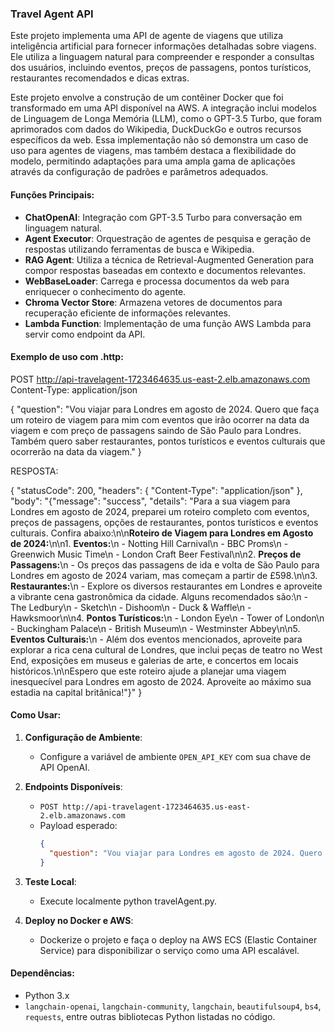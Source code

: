 ### Travel Agent API

Este projeto implementa uma API de agente de viagens que utiliza inteligência artificial para fornecer informações detalhadas sobre viagens. Ele utiliza a linguagem natural para compreender e responder a consultas dos usuários, incluindo eventos, preços de passagens, pontos turísticos, restaurantes recomendados e dicas extras.

Este projeto envolve a construção de um contêiner Docker que foi transformado em uma API disponível na AWS. A integração inclui modelos de Linguagem de Longa Memória (LLM), como o GPT-3.5 Turbo, que foram aprimorados com dados do Wikipedia, DuckDuckGo e outros recursos específicos da web. Essa implementação não só demonstra um caso de uso para agentes de viagens, mas também destaca a flexibilidade do modelo, permitindo adaptações para uma ampla gama de aplicações através da configuração de padrões e parâmetros adequados.

#### Funções Principais:

- **ChatOpenAI**: Integração com GPT-3.5 Turbo para conversação em linguagem natural.
- **Agent Executor**: Orquestração de agentes de pesquisa e geração de respostas utilizando ferramentas de busca e Wikipedia.
- **RAG Agent**: Utiliza a técnica de Retrieval-Augmented Generation para compor respostas baseadas em contexto e documentos relevantes.
- **WebBaseLoader**: Carrega e processa documentos da web para enriquecer o conhecimento do agente.
- **Chroma Vector Store**: Armazena vetores de documentos para recuperação eficiente de informações relevantes.
- **Lambda Function**: Implementação de uma função AWS Lambda para servir como endpoint da API.

#### Exemplo de uso com .http:

POST http://api-travelagent-1723464635.us-east-2.elb.amazonaws.com
Content-Type: application/json

{
	"question": "Vou viajar para Londres em agosto de 2024. Quero que faça um roteiro de viagem para mim com eventos que irão ocorrer na data da viagem e com preço de passagens saindo de São Paulo para Londres. Também quero saber restaurantes, pontos turísticos e eventos culturais que ocorrerão na data da viagem."
}


RESPOSTA:

{
  "statusCode": 200,
  "headers": {
    "Content-Type": "application/json"
  },
  "body": "{\"message\": \"success\", \"details\": \"Para a sua viagem para Londres em agosto de 2024, preparei um roteiro completo com eventos, preços de passagens, opções de restaurantes, pontos turísticos e eventos culturais. Confira abaixo:\\n\\n**Roteiro de Viagem para Londres em Agosto de 2024:**\\n\\n1. **Eventos:**\\n   - Notting Hill Carnival\\n   - BBC Proms\\n   - Greenwich Music Time\\n   - London Craft Beer Festival\\n\\n2. **Preços de Passagens:**\\n   - Os preços das passagens de ida e volta de São Paulo para Londres em agosto de 2024 variam, mas começam a partir de £598.\\n\\n3. **Restaurantes:**\\n   - Explore os diversos restaurantes em Londres e aproveite a vibrante cena gastronômica da cidade. Alguns recomendados são:\\n     - The Ledbury\\n     - Sketch\\n     - Dishoom\\n     - Duck & Waffle\\n     - Hawksmoor\\n\\n4. **Pontos Turísticos:**\\n   - London Eye\\n   - Tower of London\\n   - Buckingham Palace\\n   - British Museum\\n   - Westminster Abbey\\n\\n5. **Eventos Culturais:**\\n   - Além dos eventos mencionados, aproveite para explorar a rica cena cultural de Londres, que inclui peças de teatro no West End, exposições em museus e galerias de arte, e concertos em locais históricos.\\n\\nEspero que este roteiro ajude a planejar uma viagem inesquecível para Londres em agosto de 2024. Aproveite ao máximo sua estadia na capital britânica!\"}"
}


#### Como Usar:

1. **Configuração de Ambiente**:
   - Configure a variável de ambiente `OPEN_API_KEY` com sua chave de API OpenAI.

2. **Endpoints Disponíveis**:
   - `POST http://api-travelagent-1723464635.us-east-2.elb.amazonaws.com`
   - Payload esperado:
     ```json
     {
       "question": "Vou viajar para Londres em agosto de 2024. Quero que faça um roteiro de viagem para mim com eventos que irão ocorrer na data da viagem e com preço de passagens saindo de São Paulo para Londres. Também quero saber restaurantes, pontos turísticos e eventos culturais que ocorrerão na data da viagem."
     }
     ```

3. **Teste Local**:
   - Execute localmente python travelAgent.py.

4. **Deploy no Docker e AWS**:
   - Dockerize o projeto e faça o deploy na AWS ECS (Elastic Container Service) para disponibilizar o serviço como uma API escalável.

#### Dependências:

- Python 3.x
- `langchain-openai`, `langchain-community`, `langchain`, `beautifulsoup4`, `bs4`, `requests`, entre outras bibliotecas Python listadas no código.

